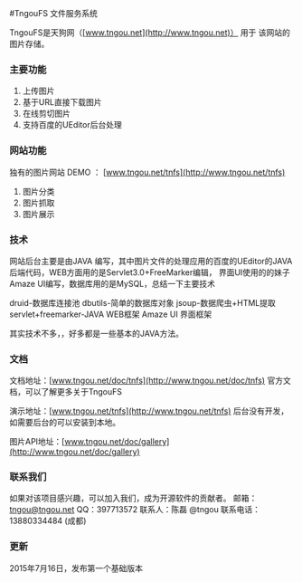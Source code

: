 #TngouFS 文件服务系统

TngouFS是天狗网（[www.tngou.net](http://www.tngou.net)） 用于 该网站的图片存储。


### 主要功能


1. 上传图片
1. 基于URL直接下载图片
1. 在线剪切图片
1. 支持百度的UEditor后台处理

### 网站功能
独有的图片网站 DEMO ： [www.tngou.net/tnfs](http://www.tngou.net/tnfs)


1. 图片分类
1. 图片抓取
1. 图片展示


### 技术

网站后台主要是由JAVA 编写，其中图片文件的处理应用的百度的UEditor的JAVA后端代码，WEB方面用的是Servlet3.0+FreeMarker编辑，
界面UI使用的的妹子Amaze UI编写，数据库用的是MySQL，总结一下主要技术

druid-数据库连接池
dbutils-简单的数据库对象
jsoup-数据爬虫+HTML提取
servlet+freemarker-JAVA WEB框架
Amaze UI 界面框架

其实技术不多，，好多都是一些基本的JAVA方法。


### 文档

文档地址：[www.tngou.net/doc/tnfs](http://www.tngou.net/doc/tnfs) 官方文档，可以了解更多关于TngouFS

演示地址：[www.tngou.net/tnfs](http://www.tngou.net/tnfs)   后台没有开发，如需要后台的可以安装到本地。

图片API地址：[www.tngou.net/doc/gallery](http://www.tngou.net/doc/gallery)


### 联系我们
如果对该项目感兴趣，可以加入我们，成为开源软件的贡献者。
邮箱：tngou@tngou.net
QQ：397713572
联系人：陈磊 @tngou
联系电话：13880334484 (成都)



### 更新

2015年7月16日，发布第一个基础版本












